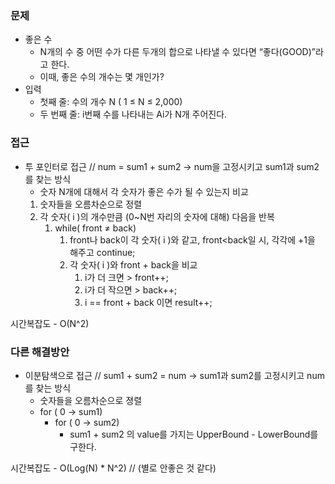 
### 문제

- 좋은 수
    - N개의 수 중 어떤 수가 다른 두개의 합으로 나타낼 수 있다면 “좋다(GOOD)”라고 한다.
    - 이때, 좋은 수의 개수는 몇 개인가?
- 입력
    - 첫째 줄: 수의 개수 N ( 1 ≤ N ≤ 2,000)
    - 두 번째 줄: i번째 수를 나타내는 Ai가 N개 주어진다.

### 접근

- 투 포인터로 접근  // num = sum1 + sum2 → num을 고정시키고 sum1과 sum2를 찾는 방식
    - 숫자 N개에 대해서 각 숫자가 좋은 수가 될 수 있는지 비교
    1. 숫자들을 오름차순으로 정렬
    2. 각 숫자( i )의 개수만큼 (0~N번 자리의 숫자에 대해) 다음을 반복
        1. while( front ≠ back)
            1. front나 back이 각 숫자( i )와 같고, front<back일 시, 각각에 +1을 해주고 continue;
            2. 각 숫자( i )와 front + back을  비교
                1. i가 더 크면 > front++;
                2. i가 더 작으면 > back++;
                3. i == front + back 이면 result++;

시간복잡도 - O(N^2)

### 다른 해결방안

- 이분탐색으로 접근 // sum1 + sum2 = num → sum1과 sum2를 고정시키고 num를 찾는 방식
    - 숫자들을 오름차순으로 졍렬
    - for ( 0 → sum1)
        - for ( 0 → sum2)
            - sum1 + sum2 의 value를 가지는  UpperBound - LowerBound를 구한다.

시간복잡도 - O(Log(N) * N^2)  // (별로 안좋은 것 같다)

